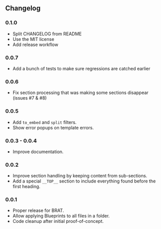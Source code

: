 ## Changelog

### 0.1.0

- Split CHANGELOG from README
- Use the MIT license
- Add release workflow

### 0.0.7

- Add a bunch of tests to make sure regressions are catched earlier

### 0.0.6

- Fix section processing that was making some sections disappear (issues #7 & #8)

### 0.0.5

- Add `to_embed` and `split` filters.
- Show error popups on template errors.

### 0.0.3 - 0.0.4

- Improve documentation.

### 0.0.2

- Improve section handling by keeping content from sub-sections.
- Add a special `__TOP__` section to include everything found before the first heading.

### 0.0.1

- Proper release for BRAT.
- Allow applying Blueprints to all files in a folder.
- Code cleanup after initial proof-of-concept.



